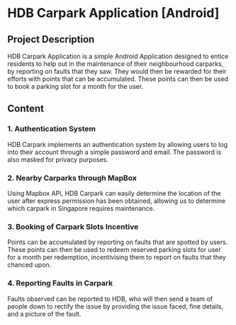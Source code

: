 # HDB Carpark Application [Android]

## Project Description
HDB Carpark Application is a simple Android Application designed to entice residents to help out in the maintenance of their neighbourhood carparks, by reporting on faults that they saw. They would then be rewarded for their efforts with points that can be accumulated. These points can then be used to book a parking slot for a month for the user.

## Content
### 1. Authentication System

HDB Carpark implements an authentication system by allowing users to log into their account through a simple password and email. The password is also masked for privacy purposes.


### 2. Nearby Carparks through MapBox

Using Mapbox API, HDB Carpark can easily determine the location of the user after express permission has been obtained, allowing us to determine which carpark in Singapore requires maintenance.

### 3. Booking of Carpark Slots Incentive

Points can be accumulated by reporting on faults that are spotted by users. These points can then be used to redeem reserved parking slots for user for a month per redemption, incentivising them to report on faults that they chanced upon.

### 4. Reporting Faults in Carpark
Faults observed can be reported to HDB, who will then send a team of people down to rectify the issue by providing the issue faced, fine details, and a picture of the fault.